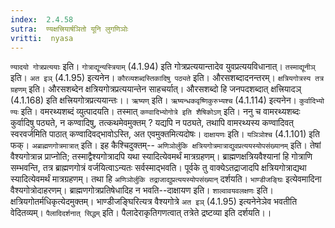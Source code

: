 ```yaml
---
index:  2.4.58
sutra:  ण्यक्षत्त्रियार्षञितो यूनि लुगणिञोः
vritti:  nyasa
---
```


`ण्यादयो गोत्रप्रत्ययाः` इति। `गोत्राद्यून्यस्त्रियाम्` (4.1.94) इति गोत्रप्रत्ययान्तादेव युवप्रत्ययविधानात्। `तस्माद्यूनीञ्` इति। `अत इञ्` (4.1.95) इत्यनेन। `कौरव्यशब्दस्तिकादिषु पठ्यते` इति। औरसशब्दादनन्तरम्। `क्षत्रियगोत्रस्य तत्र ग्रहणम्` इति। औरसशब्देन क्षत्रियगोत्रप्रत्ययान्तेन साहचर्यात्। औरसशब्दो हि जनपदशब्दात् क्षत्त्रियादञ् (4.1.168) इति क्षत्त्रियगोत्रप्रत्ययान्तः।।
`ऋष्यण्` इति। `ऋष्यन्धकवृष्णिकुरुभ्यश्च` (4.1.114) इत्यनेन। `कुर्वादिभ्यो ण्यः` इति। वमरथ्यशब्दं व्युत्पादयति। तस्मात् `कण्वादिभ्योगोत्रे इति शैषिकोऽण्` इति। ननु च वामरथ्यशब्दः कुर्वादिषु पठ्यते, न कण्वादिषु, तत्कथमेवमुक्तम् ? यद्यपि न पठ्यते, तथापि वामरथ्यस्य कण्वादिवत् स्वरवर्जमिति पाठात् कण्वादिवद्भावोऽस्ति, अत एवमुक्तमित्यदोषः।
`दाक्षायणः` इति। `यञिञोश्च` (4.1.101) इति फक्।
`अब्राह्मणगोत्रमात्रात्` इति। इह कैश्चिदुक्तम्-- `अणिञोर्लुकि क्षत्रियगोत्रमात्राद्युवप्रत्ययस्योपसंख्यानम्` इति। तेषां वैश्यगोत्रान्न प्राप्नोति; तस्माद्वैश्यगोत्रादपि यथा स्यादित्येवमर्थं मात्रग्रहणम्। ब्राह्मणक्षत्रियवैश्यानां हि गोत्राणि सम्भवन्ति, तत्र ब्राह्मणगोत्रं वर्जयित्वाऽन्यतः सर्वस्माद्भवति। पूर्वके तु वाक्येऽतद्राजादपि क्षत्रियगोत्राद्यथा स्यादित्येवमर्थं मात्रग्रहणम्। तथा हि `अणिञोर्लुकि तद्राजाद्युप्रत्ययस्योपसंख्यान्` दर्शयति। `भाण्डीजङ्घिः` इत्येवमादिना वैश्यगोत्रोदाहरणम्। ब्राह्मणगोत्रप्रतिषेधादिह न भवति--दाक्षायण इति। `शाल्वावयवलक्षणः` इति। क्षत्रियगोतर्मधिकृत्येदमुक्तम्। भाण्डीजङ्घिरित्यत्र वैश्यगोत्रे `अत इञ्` (4.1.95) इत्यनेनेञेव भवतीति वेदितव्यम्। `पैलादिदर्शनात् सिद्धम्` इति। पैलादेराकृतिगणत्वात् तत्रेते द्रष्टव्या इति दर्शयति।।

